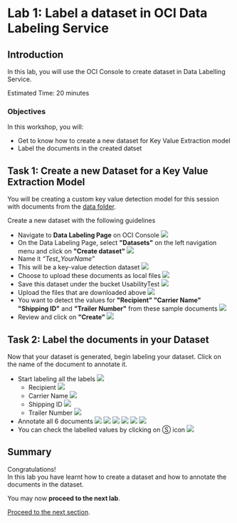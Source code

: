 # Lab 1: Label a dataset in OCI Data Labeling Service
## Introduction

In this lab, you will use the OCI Console to create dataset in Data Labelling Service.

Estimated Time: 20 minutes


### Objectives

In this workshop, you will:

* Get to know how to create a new dataset for Key Value Extraction model 
* Label the documents in the created datset

## **Task 1:** Create a new Dataset for a Key Value Extraction Model

You will be creating a custom key value detection model for this session with documents from the [data folder](./data).

Create a new dataset with the following guidelines
* Navigate to **Data Labeling Page** on OCI Console
![](./images/dataset1.PNG)
* On the Data Labeling Page, select **"Datasets"** on the left navigation menu and click on **"Create dataset"**
![](./images/dataset2.PNG)
* Name it _“Test_YourName”_
* This will be a key-value detection dataset
![](./images/dataset3.PNG)
* Choose to upload these documents as local files
![](./images/dataset4.PNG)
* Save this dataset under the bucket UsabilityTest
![](./images/dataset5.PNG)
* Upload the files that are downloaded above
![](./images/dataset6.PNG)
* You want to detect the values for **"Recipient" "Carrier Name" "Shipping ID"** and **"Trailer Number"** from these sample documents
![](./images/dataset7.PNG)
* Review and click on **"Create"**
![](./images/dataset8.PNG)
## **Task 2:** Label the documents in your Dataset

Now that your dataset is generated, begin labeling your dataset. Click on the name of the document to annotate it.

* Start labeling all the labels
![](./images/label1.PNG)
  * Recipient
![](./images/label2.PNG)
  * Carrier Name
![](./images/label3.PNG)
  * Shipping ID
![](./images/label4.PNG)
  * Trailer Number
![](./images/label5.PNG)
* Annotate all 6 documents
![](./images/label6.PNG)
![](./images/label7.PNG)
![](./images/label8.PNG)
![](./images/label9.PNG)
![](./images/label10.PNG)
![](./images/label11.PNG)
* You can check the labelled values by clicking on Ⓢ icon
![](./images/label12.PNG)
## **Summary**

Congratulations! </br>
In this lab you have learnt how to create a dataset and how to annotate the documents in the dataset.

You may now **proceed to the next lab**.

[Proceed to the next section](#next).
